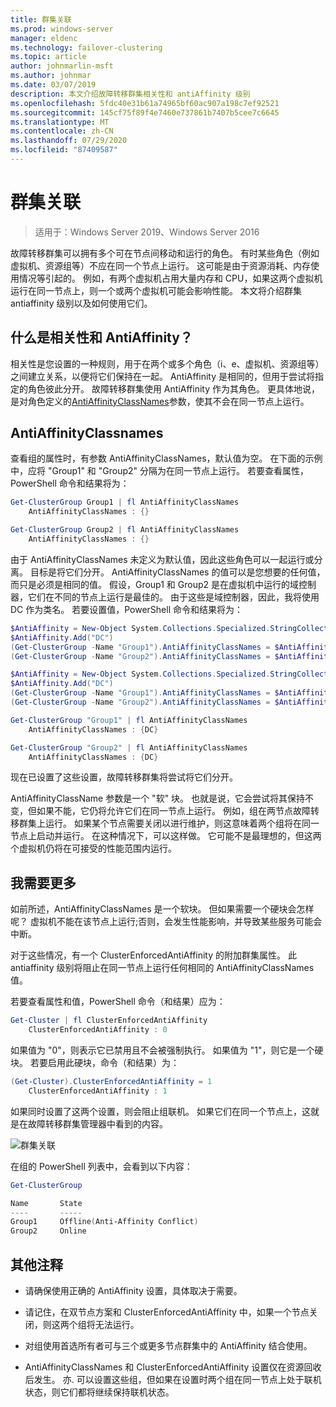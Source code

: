 ```yaml
---
title: 群集关联
ms.prod: windows-server
manager: eldenc
ms.technology: failover-clustering
ms.topic: article
author: johnmarlin-msft
ms.author: johnmar
ms.date: 03/07/2019
description: 本文介绍故障转移群集相关性和 antiAffinity 级别
ms.openlocfilehash: 5fdc40e31b61a74965bf60ac907a198c7ef92521
ms.sourcegitcommit: 145cf75f89f4e7460e737861b7407b5cee7c6645
ms.translationtype: MT
ms.contentlocale: zh-CN
ms.lasthandoff: 07/29/2020
ms.locfileid: "87409587"
---
```

# <a name="cluster-affinity"></a>群集关联

> 适用于：Windows Server 2019、Windows Server 2016

故障转移群集可以拥有多个可在节点间移动和运行的角色。 有时某些角色（例如虚拟机、资源组等）不应在同一个节点上运行。  这可能是由于资源消耗、内存使用情况等引起的。 例如，有两个虚拟机占用大量内存和 CPU，如果这两个虚拟机运行在同一节点上，则一个或两个虚拟机可能会影响性能。  本文将介绍群集 antiaffinity 级别以及如何使用它们。

## <a name="what-is-affinity-and-antiaffinity"></a>什么是相关性和 AntiAffinity？

相关性是您设置的一种规则，用于在两个或多个角色（i、e、虚拟机、资源组等）之间建立关系，以便将它们保持在一起。  AntiAffinity 是相同的，但用于尝试将指定的角色彼此分开。 故障转移群集使用 AntiAffinity 作为其角色。  更具体地说，是对角色定义的[AntiAffinityClassNames](/previous-versions/windows/desktop/mscs/groups-antiaffinityclassnames)参数，使其不会在同一节点上运行。

## <a name="antiaffinityclassnames"></a>AntiAffinityClassnames

查看组的属性时，有参数 AntiAffinityClassNames，默认值为空。  在下面的示例中，应将 "Group1" 和 "Group2" 分隔为在同一节点上运行。  若要查看属性，PowerShell 命令和结果将为：

```powershell
Get-ClusterGroup Group1 | fl AntiAffinityClassNames
    AntiAffinityClassNames : {}

Get-ClusterGroup Group2 | fl AntiAffinityClassNames
    AntiAffinityClassNames : {}
```

由于 AntiAffinityClassNames 未定义为默认值，因此这些角色可以一起运行或分离。  目标是将它们分开。  AntiAffinityClassNames 的值可以是您想要的任何值，而只是必须是相同的值。  假设，Group1 和 Group2 是在虚拟机中运行的域控制器，它们在不同的节点上运行是最佳的。  由于这些是域控制器，因此，我将使用 DC 作为类名。  若要设置值，PowerShell 命令和结果将为：

```powershell
$AntiAffinity = New-Object System.Collections.Specialized.StringCollection
$AntiAffinity.Add("DC")
(Get-ClusterGroup -Name "Group1").AntiAffinityClassNames = $AntiAffinity
(Get-ClusterGroup -Name "Group2").AntiAffinityClassNames = $AntiAffinity

$AntiAffinity = New-Object System.Collections.Specialized.StringCollection
$AntiAffinity.Add("DC")
(Get-ClusterGroup -Name "Group1").AntiAffinityClassNames = $AntiAffinity
(Get-ClusterGroup -Name "Group2").AntiAffinityClassNames = $AntiAffinity

Get-ClusterGroup "Group1" | fl AntiAffinityClassNames
    AntiAffinityClassNames : {DC}

Get-ClusterGroup "Group2" | fl AntiAffinityClassNames
    AntiAffinityClassNames : {DC}
```

现在已设置了这些设置，故障转移群集将尝试将它们分开。

AntiAffinityClassName 参数是一个 "软" 块。  也就是说，它会尝试将其保持不变，但如果不能，它仍将允许它们在同一节点上运行。  例如，组在两节点故障转移群集上运行。  如果某个节点需要关闭以进行维护，则这意味着两个组将在同一节点上启动并运行。  在这种情况下，可以这样做。  它可能不是最理想的，但这两个虚拟机仍将在可接受的性能范围内运行。

## <a name="i-need-more"></a>我需要更多

如前所述，AntiAffinityClassNames 是一个软块。  但如果需要一个硬块会怎样呢？  虚拟机不能在该节点上运行;否则，会发生性能影响，并导致某些服务可能会中断。

对于这些情况，有一个 ClusterEnforcedAntiAffinity 的附加群集属性。  此 antiaffinity 级别将阻止在同一节点上运行任何相同的 AntiAffinityClassNames 值。

若要查看属性和值，PowerShell 命令（和结果）应为：

```powershell
Get-Cluster | fl ClusterEnforcedAntiAffinity
    ClusterEnforcedAntiAffinity : 0
```

如果值为 "0"，则表示它已禁用且不会被强制执行。  如果值为 "1"，则它是一个硬块。  若要启用此硬块，命令（和结果）为：

```powershell
(Get-Cluster).ClusterEnforcedAntiAffinity = 1
    ClusterEnforcedAntiAffinity : 1
```

如果同时设置了这两个设置，则会阻止组联机。  如果它们在同一个节点上，这就是在故障转移群集管理器中看到的内容。

![群集关联](media/Cluster-Affinity/Cluster-Affinity-1.png)

在组的 PowerShell 列表中，会看到以下内容：

```powershell
Get-ClusterGroup

Name       State
----       -----
Group1     Offline(Anti-Affinity Conflict)
Group2     Online
```

## <a name="additional-comments"></a>其他注释

- 请确保使用正确的 AntiAffinity 设置，具体取决于需要。
- 请记住，在双节点方案和 ClusterEnforcedAntiAffinity 中，如果一个节点关闭，则这两个组将无法运行。

- 对组使用首选所有者可与三个或更多节点群集中的 AntiAffinity 结合使用。
- AntiAffinityClassNames 和 ClusterEnforcedAntiAffinity 设置仅在资源回收后发生。 亦. 可以设置这些组，但如果在设置时两个组在同一节点上处于联机状态，则它们都将继续保持联机状态。
